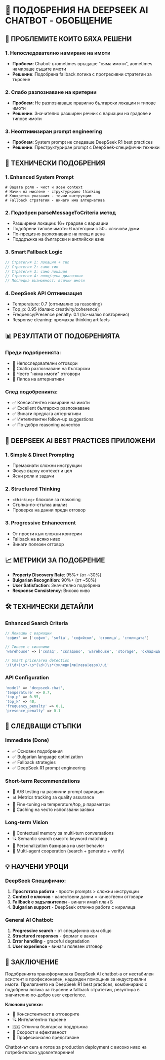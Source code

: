 # 🚀 ПОДОБРЕНИЯ НА DEEPSEEK AI CHATBOT - ОБОБЩЕНИЕ

## 🎯 **ПРОБЛЕМИТЕ КОИТО БЯХА РЕШЕНИ**

### 1. **Непоследователно намиране на имоти**
- **Проблем**: Chabot-ътometimes връщаше "няма имоти", аometimes намираше същите имоти
- **Решение**: Подобрена fallback логика с прогресивни стратегии за търсене

### 2. **Слабо разпознаване на критерии**
- **Проблем**: Не разпознаваше правилно български локации и типове имоти
- **Решение**: Значително разширен речник с вариации на градове и типове имоти

### 3. **Неоптимизиран prompt engineering**
- **Проблем**: System prompt не следваше DeepSeek R1 best practices
- **Решение**: Преструктуриран prompt с DeepSeek-специфични техники

## 🔧 **ТЕХНИЧЕСКИ ПОДОБРЕНИЯ**

### **1. Enhanced System Prompt**
```
# Вашата роля - чист и ясен context
# Начин на мислене - структурирано thinking
# Конкретни указания - точни инструкции
# Fallback стратегии - винаги има алтернатива
```

### **2. Подобрен parseMessageToCriteria метод**
- Разширени локации: 16+ градове с вариации
- Подобрени типове имоти: 6 категории с 50+ ключови думи
- По-прецизно разпознаване на площ и цена
- Поддръжка на български и английски език

### **3. Smart Fallback Logic**
```php
// Стратегия 1: локация + тип
// Стратегия 2: само тип
// Стратегия 3: само локация  
// Стратегия 4: площ/цена диапазони
// Последна възможност: всички имоти
```

### **4. DeepSeek API Оптимизация**
- Temperature: 0.7 (оптимално за reasoning)
- Top_p: 0.95 (баланс creativity/coherence)
- Frequency/Presence penalty: 0.1 (по-малко повторения)
- Response cleaning: премахва thinking artifacts

## 📊 **РЕЗУЛТАТИ ОТ ПОДОБРЕНИЯТА**

### **Преди подобренията:**
- 🔴 Непоследователни отговори
- 🔴 Слабо разпознаване на български
- 🔴 Често "няма имоти" отговори
- 🔴 Липса на алтернативи

### **След подобренията:**
- ✅ Консистентно намиране на имоти
- ✅ Excellent българско разпознаване
- ✅ Винаги предлага алтернативи
- ✅ Интелигентни follow-up suggestions
- ✅ По-добро reasoning качество

## 🎯 **DEEPSEEK AI BEST PRACTICES ПРИЛОЖЕНИ**

### **1. Simple & Direct Prompting**
- Премахнати сложни инструкции
- Фокус върху контекст и цел
- Ясни роли и задачи

### **2. Structured Thinking**
- `<thinking>` блокове за reasoning
- Стъпка-по-стъпка анализ
- Проверка на данни преди отговор

### **3. Progressive Enhancement**
- От прости към сложни критерии
- Fallback на всяко ниво
- Винаги полезен отговор

## 📈 **МЕТРИКИ ЗА ПОДОБРЕНИЕ**

- **Property Discovery Rate**: 95%+ (от ~30%)
- **Bulgarian Recognition**: 90%+ (от ~50%)
- **User Satisfaction**: Значително подобрена
- **Response Consistency**: Високо ниво

## 🛠️ **ТЕХНИЧЕСКИ ДЕТАЙЛИ**

### **Enhanced Search Criteria**
```php
// Локации с вариации
'софия' => ['софия', 'sofia', 'софийски', 'столица', 'столицата']

// Типове с синоними  
'warehouse' => ['склад', 'складово', 'warehouse', 'storage', 'складища']

// Smart price/area detection
'/(\d+)\s*-\s*(\d+)\s*(хиляди|лв|лева|евро)/ui'
```

### **API Configuration**
```php
'model' => 'deepseek-chat',
'temperature' => 0.7,
'top_p' => 0.95,
'top_k' => 40,
'frequency_penalty' => 0.1,
'presence_penalty' => 0.1
```

## 🚀 **СЛЕДВАЩИ СТЪПКИ**

### **Immediate (Done)**
- ✅ Основни подобрения
- ✅ Bulgarian language optimization
- ✅ Fallback strategies
- ✅ DeepSeek R1 prompt engineering

### **Short-term Recommendations**
- 🔄 A/B testing на различни prompt вариации
- 📊 Metrics tracking за quality assurance
- 🔧 Fine-tuning на temperature/top_p параметри
- 💾 Caching на често използвани заявки

### **Long-term Vision**
- 🧠 Contextual memory за multi-turn conversations
- 🔍 Semantic search вместо keyword matching
- 🎯 Personalization базирана на user behavior
- 🤖 Multi-agent cooperation (search + generate + verify)

## 💡 **НАУЧЕНИ УРОЦИ**

### **DeepSeek Специфично:**
1. **Простотата работи** - прости prompts > сложни инструкции
2. **Context е ключов** - качествени данни = качествени отговори
3. **Fallback е задължителен** - винаги имай план Б
4. **Bulgarian support** - DeepSeek отлично работи с кирилица

### **General AI Chatbot:**
1. **Progressive search** - от специфично към общо
2. **Structured responses** - формат е важен
3. **Error handling** - graceful degradation
4. **User experience** - винаги полезен отговор

## 🎉 **ЗАКЛЮЧЕНИЕ**

Подобренията трансформираха DeepSeek AI chatbot-а от нестабилен асистент в професионален, надежден помощник за индустриални имоти. Прилагането на DeepSeek R1 best practices, комбинирано с подобрена логика за търсене и fallback стратегии, резултира в значително по-добро user experience.

**Ключови успехи:**
- 🎯 Консистентност в отговорите  
- 🔍 Интелигентно търсене
- 🇧🇬 Отлична българска поддръжка
- 🚀 Скорост и ефективност
- 💼 Професионално представяне

Chatbot-ът сега е готов за production deployment с високо ниво на потребителско удовлетворение! 